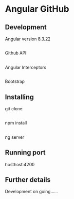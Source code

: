 # Angular GitHub




## Development 
Angular version 8.3.22 
## 
Github API
## 
Angular Interceptors
## 
Bootstrap

## Installing
git clone  
## 
npm install
## 
ng server




## Running port

hosthost:4200


## Further details

Development on going......
